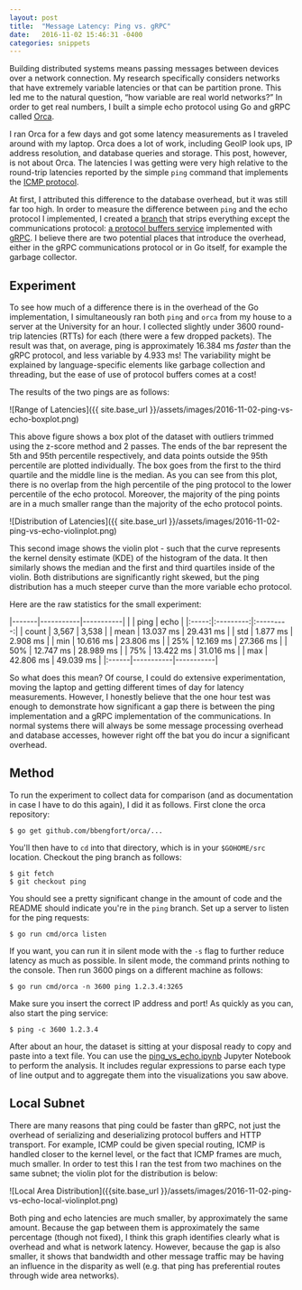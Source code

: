 ```yaml
---
layout: post
title:  "Message Latency: Ping vs. gRPC"
date:   2016-11-02 15:46:31 -0400
categories: snippets
---
```


Building distributed systems means passing messages between devices over a network connection. My research specifically considers networks that have extremely variable latencies or that can be partition prone. This led me to the natural question, &ldquo;how variable are real world networks?&rdquo; In order to get real numbers, I built a simple echo protocol using Go and gRPC called [Orca](https://github.com/bbengfort/orca).

I ran Orca for a few days and got some latency measurements as I traveled around with my laptop. Orca does a lot of work, including GeoIP look ups, IP address resolution, and database queries and storage. This post, however, is not about Orca. The latencies I was getting were very high relative to the round-trip latencies reported by the simple `ping` command that implements the [ICMP protocol](https://en.wikipedia.org/wiki/Internet_Control_Message_Protocol).

At first, I attributed this difference to the database overhead, but it was still far too high. In order to measure the difference between `ping` and the echo protocol I implemented, I created a [branch](https://github.com/bbengfort/orca/tree/ping) that strips everything except the communications protocol: [a protocol buffers service](https://developers.google.com/protocol-buffers/docs/proto3#services) implemented with [gRPC](https://github.com/grpc/grpc). I believe there are two potential places that introduce the overhead, either in the gRPC communications protocol or in Go itself, for example the garbage collector.

## Experiment

To see how much of a difference there is in the overhead of the Go implementation, I simultaneously ran both `ping` and `orca` from my house to a server at the University for an hour. I collected slightly under 3600 round-trip latencies (RTTs) for each (there were a few dropped packets). The result was that, on average, ping is approximately 16.384 ms _faster_ than the gRPC protocol, and less variable by 4.933 ms! The variability might be explained by language-specific elements like garbage collection and threading,
but the ease of use of protocol buffers comes at a cost!

The results of the two pings are as follows:

![Range of Latencies]({{ site.base_url }}/assets/images/2016-11-02-ping-vs-echo-boxplot.png)

This above figure shows a box plot of the dataset with outliers trimmed using the z-score method and 2 passes. The ends of the bar represent the 5th and 95th percentile respectively, and data points outside the 95th percentile are plotted individually. The box goes from the first to the third quartile and the middle line is the median. As you can see from this plot, there is no overlap from the high percentile of the ping protocol to the lower percentile of the echo protocol. Moreover, the majority of the ping points are in a much smaller range than the majority of the echo protocol points.

![Distribution of Latencies]({{ site.base_url }}/assets/images/2016-11-02-ping-vs-echo-violinplot.png)

This second image shows the violin plot - such that the curve represents the kernel density estimate (KDE) of the histogram of the data. It then similarly shows the median and the first and third quartiles inside of the violin. Both distributions are significantly right skewed, but the ping distribution has a much steeper curve than the more variable echo protocol.

Here are the raw statistics for the small experiment:

|-------|-----------|-----------|
|       | ping      | echo      |
|:-----:|:---------:|:---------:|
| count | 3,567     | 3,538     |
| mean  | 13.037 ms | 29.431 ms |
| std   |  1.877 ms |  2.908 ms |
| min   | 10.616 ms | 23.806 ms |
| 25%   | 12.169 ms | 27.366 ms |
| 50%   | 12.747 ms | 28.989 ms |
| 75%   | 13.422 ms | 31.016 ms |
| max   | 42.806 ms | 49.039 ms |
|:------|-----------|-----------|

So what does this mean? Of course, I could do extensive experimentation, moving the laptop and getting different times of day for latency measurements. However, I honestly believe that the one hour test was enough to demonstrate how significant a gap there is between the ping implementation and a gRPC implementation of the communications. In normal systems there will always be some message processing overhead and database accesses, however right off the bat you do incur a significant overhead.

## Method

To run the experiment to collect data for comparison (and as documentation in case I have to do this again), I did it as follows. First clone the orca repository:

    $ go get github.com/bbengfort/orca/...

You'll then have to `cd` into that directory, which is in your `$GOHOME/src` location. Checkout the ping branch as follows:

    $ git fetch
    $ git checkout ping

You should see a pretty significant change in the amount of code and the README should indicate you're in the `ping` branch. Set up a server to listen for the ping requests:

    $ go run cmd/orca listen

If you want, you can run it in silent mode with the `-s` flag to further reduce latency as much as possible. In silent mode, the command prints nothing to the console. Then run 3600 pings on a different machine as follows:

    $ go run cmd/orca -n 3600 ping 1.2.3.4:3265

Make sure you insert the correct IP address and port! As quickly as you can, also start the ping service:

    $ ping -c 3600 1.2.3.4

After about an hour, the dataset is sitting at your disposal ready to copy and paste into a text file. You can use the [ping_vs_echo.ipynb](https://github.com/bbengfort/orca-analysis/blob/master/notebooks/ping_vs_echo.ipynb) Jupyter Notebook to perform the analysis. It includes regular expressions to parse each type of line output and to aggregate them into the visualizations you saw above.

## Local Subnet

There are many reasons that ping could be faster than gRPC, not just the overhead of serializing and deserializing protocol buffers and HTTP transport. For example, ICMP could be given special routing, ICMP is handled closer to the kernel level, or the fact that ICMP frames are much, much smaller. In order to test this I ran the test from two machines on the same subnet; the violin plot for the distribution is below:

![Local Area Distribution]({{site.base_url }}/assets/images/2016-11-02-ping-vs-echo-local-violinplot.png)

Both ping and echo latencies are much smaller, by approximately the same amount. Because the gap between them is approximately the same percentage (though not fixed), I think this graph identifies clearly what is overhead and what is network latency. However, because the gap is also smaller, it shows that bandwidth and other message traffic may be having an influence in the disparity as well (e.g. that ping has preferential routes through wide area networks). 
